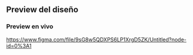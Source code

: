 ## Preview del diseño

### Preview en vivo
https://www.figma.com/file/9sG8w5QDXPS6LP1XrgD5ZK/Untitled?node-id=0%3A1